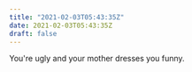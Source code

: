 ```yaml
---
title: "2021-02-03T05:43:35Z"
date: 2021-02-03T05:43:35Z
draft: false
---
```


You're ugly and your mother dresses you funny.
